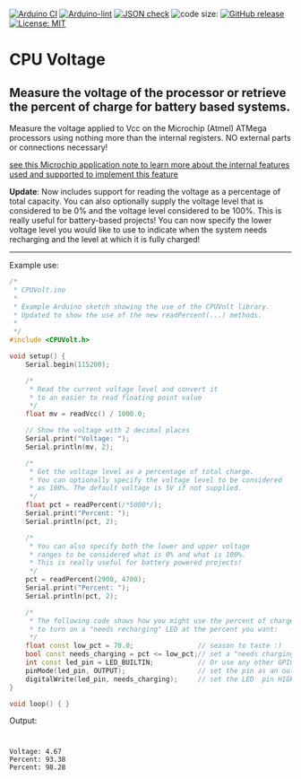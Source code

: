 [![Arduino CI](https://github.com/ripred/CPUVolt/workflows/Arduino%20CI/badge.svg)](https://github.com/marketplace/actions/arduino_ci)
[![Arduino-lint](https://github.com/ripred/CPUVolt/actions/workflows/arduino-lint.yml/badge.svg)](https://github.com/ripred/CPUVolt/actions/workflows/arduino-lint.yml)
[![JSON check](https://github.com/ripred/CPUVolt/actions/workflows/jsoncheck.yml/badge.svg)](https://github.com/ripred/CPUVolt/actions/workflows/jsoncheck.yml)
![code size:](https://img.shields.io/github/languages/code-size/ripred/CPUVolt)
[![GitHub release](https://img.shields.io/github/release/ripred/CPUVolt.svg?maxAge=3600)](https://github.com/ripred/CPUVolt/releases)
[![License: MIT](https://img.shields.io/badge/license-MIT-blue.svg)](https://github.com/ripred/CPUVolt/blob/master/LICENSE)

# CPU Voltage

## Measure the voltage of the processor or retrieve the percent of charge for battery based systems.

Measure the voltage applied to Vcc on the Microchip (Atmel) ATMega processors using nothing more than the internal registers.
NO external parts or connections necessary!

[see this Microchip application note to learn more about the internal features used and supported to implement this feature](https://ww1.microchip.com/downloads/en/Appnotes/00002447A.pdf)

**Update**: Now includes support for reading the voltage as a percentage of total capacity. 
You can also optionally supply the voltage level that is considered to be 0% and the voltage level considered to be 100%. 
This is really useful for battery-based projects! You can now specify the lower voltage level you would like to use to
indicate when the system needs recharging and the level at which it is fully charged!
___
Example use:
```cpp
/*
 * CPUVolt.ino
 *
 * Example Arduino sketch showing the use of the CPUVolt library.
 * Updated to show the use of the new readPercent(...) methods.
 *
 */
#include <CPUVolt.h>

void setup() {
    Serial.begin(115200);

    /*
     * Read the current voltage level and convert it
     * to an easier to read floating point value
     */
    float mv = readVcc() / 1000.0;

    // Show the voltage with 2 decimal places
    Serial.print("Voltage: ");
    Serial.println(mv, 2);

    /*
     * Get the voltage level as a percentage of total charge.
     * You can optionally specify the voltage level to be considered
     * as 100%. The default voltage is 5V if not supplied.
     */
    float pct = readPercent(/*5000*/);
    Serial.print("Percent: ");
    Serial.println(pct, 2);

    /*
     * You can also specify both the lower and upper voltage
     * ranges to be considered what is 0% and what is 100%.
     * This is really useful for battery powered projects!
     */
    pct = readPercent(2900, 4700);
    Serial.print("Percent: ");
    Serial.println(pct, 2);

    /*
     * The following code shows how you might use the percent of charge
     * to turn on a "needs recharging" LED at the percent you want:
     */
    float const low_pct = 70.0;                // season to taste :)
    bool const needs_charging = pct <= low_pct;// set a "needs charging" flag
    int const led_pin = LED_BUILTIN;           // Or use any other GPIO pin (besides A6 or A7)
    pinMode(led_pin, OUTPUT);                  // set the pin as an output
    digitalWrite(led_pin, needs_charging);     // set the LED  pin HIGH or LOW as needed
}

void loop() { }
```

Output:

#
```
Voltage: 4.67
Percent: 93.38
Percent: 98.28
```

